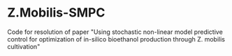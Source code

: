 # Z.Mobilis-SMPC
Code for resolution of paper "Using stochastic non-linear model predictive control for optimization of in-silico bioethanol production through Z. mobilis cultivation"
